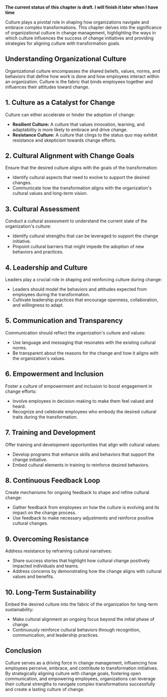 **The current status of this chapter is draft. I will finish it later when I have time**

Culture plays a pivotal role in shaping how organizations navigate and embrace complex transformations. This chapter delves into the significance of organizational culture in change management, highlighting the ways in which culture influences the success of change initiatives and providing strategies for aligning culture with transformation goals.

**Understanding Organizational Culture**
----------------------------------------

Organizational culture encompasses the shared beliefs, values, norms, and behaviors that define how work is done and how employees interact within an organization. Culture is the fabric that binds employees together and influences their attitudes toward change.

**1. Culture as a Catalyst for Change**
---------------------------------------

Culture can either accelerate or hinder the adoption of change:

* **Resilient Culture:** A culture that values innovation, learning, and adaptability is more likely to embrace and drive change.
* **Resistance Culture:** A culture that clings to the status quo may exhibit resistance and skepticism towards change efforts.

**2. Cultural Alignment with Change Goals**
-------------------------------------------

Ensure that the desired culture aligns with the goals of the transformation:

* Identify cultural aspects that need to evolve to support the desired changes.
* Communicate how the transformation aligns with the organization's cultural values and long-term vision.

**3. Cultural Assessment**
--------------------------

Conduct a cultural assessment to understand the current state of the organization's culture:

* Identify cultural strengths that can be leveraged to support the change initiative.
* Pinpoint cultural barriers that might impede the adoption of new behaviors and practices.

**4. Leadership and Culture**
-----------------------------

Leaders play a crucial role in shaping and reinforcing culture during change:

* Leaders should model the behaviors and attitudes expected from employees during the transformation.
* Cultivate leadership practices that encourage openness, collaboration, and willingness to adapt.

**5. Communication and Transparency**
-------------------------------------

Communication should reflect the organization's culture and values:

* Use language and messaging that resonates with the existing cultural norms.
* Be transparent about the reasons for the change and how it aligns with the organization's values.

**6. Empowerment and Inclusion**
--------------------------------

Foster a culture of empowerment and inclusion to boost engagement in change efforts:

* Involve employees in decision-making to make them feel valued and heard.
* Recognize and celebrate employees who embody the desired cultural traits during the transformation.

**7. Training and Development**
-------------------------------

Offer training and development opportunities that align with cultural values:

* Develop programs that enhance skills and behaviors that support the change initiative.
* Embed cultural elements in training to reinforce desired behaviors.

**8. Continuous Feedback Loop**
-------------------------------

Create mechanisms for ongoing feedback to shape and refine cultural change:

* Gather feedback from employees on how the culture is evolving and its impact on the change process.
* Use feedback to make necessary adjustments and reinforce positive cultural changes.

**9. Overcoming Resistance**
----------------------------

Address resistance by reframing cultural narratives:

* Share success stories that highlight how cultural change positively impacted individuals and teams.
* Address concerns by demonstrating how the change aligns with cultural values and benefits.

**10. Long-Term Sustainability**
--------------------------------

Embed the desired culture into the fabric of the organization for long-term sustainability:

* Make cultural alignment an ongoing focus beyond the initial phase of change.
* Continuously reinforce cultural behaviors through recognition, communication, and leadership practices.

**Conclusion**
--------------

Culture serves as a driving force in change management, influencing how employees perceive, embrace, and contribute to transformation initiatives. By strategically aligning culture with change goals, fostering open communication, and empowering employees, organizations can leverage their cultural strengths to navigate complex transformations successfully and create a lasting culture of change.
